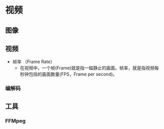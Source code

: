 # 视频

## 图像

## 视频

* 帧率 （Frame Rate）
  * 在视频中，一个帧(Frame)就是指一幅静止的画面。帧率，就是指视频每秒钟包括的画面数量(FPS，Frame per second)。

### 编解码

## 工具

### FFMpeg

